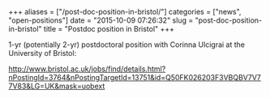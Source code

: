 +++
aliases = ["/post-doc-position-in-bristol/"]
categories = ["news", "open-positions"]
date = "2015-10-09 07:26:32"
slug = "post-doc-position-in-bristol"
title = "Postdoc position in Bristol"
+++

1-yr (potentially 2-yr) postdoctoral position with Corinna Ulcigrai at
the University of Bristol:

<http://www.bristol.ac.uk/jobs/find/details.html?nPostingId=3764&nPostingTargetId=13751&id=Q50FK026203F3VBQBV7V77V83&LG=UK&mask=uobext>

 
